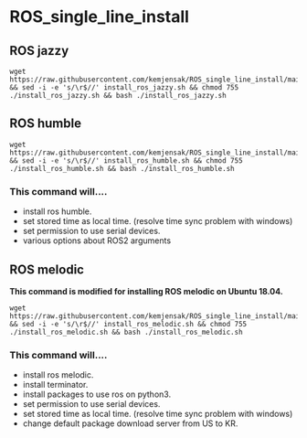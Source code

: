 
# ROS_single_line_install

## ROS jazzy

    wget https://raw.githubusercontent.com/kemjensak/ROS_single_line_install/main/install_ros_jazzy.sh && sed -i -e 's/\r$//' install_ros_jazzy.sh && chmod 755 ./install_ros_jazzy.sh && bash ./install_ros_jazzy.sh


## ROS humble

    wget https://raw.githubusercontent.com/kemjensak/ROS_single_line_install/main/install_ros_humble.sh && sed -i -e 's/\r$//' install_ros_humble.sh && chmod 755 ./install_ros_humble.sh && bash ./install_ros_humble.sh

### This command will....
- install ros humble.
- set stored time as local time. (resolve time sync problem with windows)
- set permission to use serial devices.
- various options about ROS2 arguments
    
    
## ROS melodic
**This command is modified for installing ROS melodic on Ubuntu 18.04.**

    wget https://raw.githubusercontent.com/kemjensak/ROS_single_line_install/main/install_ros_melodic.sh && sed -i -e 's/\r$//' install_ros_melodic.sh && chmod 755 ./install_ros_melodic.sh && bash ./install_ros_melodic.sh
    
### This command will....
- install ros melodic.
- install terminator.
- install packages to use ros on python3.
- set permission to use serial devices.
- set stored time as local time. (resolve time sync problem with windows)
- change default package download server from US to KR.




